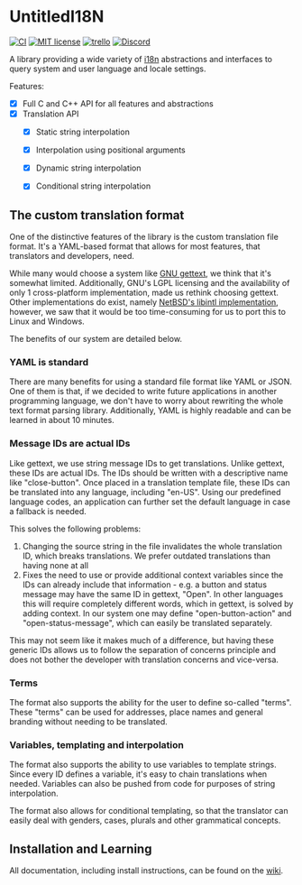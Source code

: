 # UntitledI18N
[![CI](https://github.com/MadLadSquad/UntitledI18N/actions/workflows/CI.yaml/badge.svg)](https://github.com/MadLadSquad/UntitledI18N/actions/workflows/CI.yaml)
[![MIT license](https://img.shields.io/badge/License-MIT-blue.svg)](https://lbesson.mit-license.org/)
[![trello](https://img.shields.io/badge/Trello-UDE-blue])](https://trello.com/b/HmfuRY2K/untitleddesktop)
[![Discord](https://img.shields.io/discord/717037253292982315.svg?label=&logo=discord&logoColor=ffffff&color=7389D8&labelColor=6A7EC2)](https://discord.gg/4wgH8ZE)

A library providing a wide variety of [i18n](https://en.wikipedia.org/wiki/Internationalization_and_localization)
abstractions and interfaces to query system and user language and locale settings.

Features:
- [x] Full C and C++ API for all features and abstractions
- [x] Translation API
    - [x] Static string interpolation
    - [x] Interpolation using positional arguments
    - [x] Dynamic string interpolation
    - [x] Conditional string interpolation


## The custom translation format
One of the distinctive features of the library is the custom translation file format. It's a YAML-based format that 
allows for most features, that translators and developers, need.

While many would choose a system like [GNU gettext](https://www.gnu.org/software/gettext/), we think that it's somewhat
limited. Additionally, GNU's LGPL licensing and the availability of only 1 cross-platform implementation, made us
rethink choosing gettext. Other implementations do exist, namely 
[NetBSD's libintl implementation](https://github.com/NetBSD/src/tree/trunk/lib/libintl), however, we saw that
it would be too time-consuming for us to port this to Linux and Windows.

The benefits of our system are detailed below.

### YAML is standard
There are many benefits for using a standard file format like YAML or JSON. One of them is that, if we decided to write 
future applications in another programming language, we don't have to worry about rewriting the whole text format
parsing library. Additionally, YAML is highly readable and can be learned in about 10 minutes.

### Message IDs are actual IDs
Like gettext, we use string message IDs to get translations. Unlike gettext, these IDs are actual IDs. The IDs should
be written with a descriptive name like "close-button". Once placed in a translation template file, these IDs can be
translated into any language, including "en-US". Using our predefined language codes, an application can further set the
default language in case a fallback is needed.

This solves the following problems:
1. Changing the source string in the file invalidates the whole translation ID, which breaks translations. We prefer 
outdated translations than having none at all
1. Fixes the need to use or provide additional context variables since the IDs can already include that information - 
e.g. a button and status message may have the same ID in gettext, "Open". In other languages this will require 
completely different words, which in gettext, is solved by adding context. In our system one may define 
"open-button-action" and "open-status-message", which can easily be translated separately.

This may not seem like it makes much of a difference, but having these generic IDs allows us to follow the separation of
concerns principle and does not bother the developer with translation concerns and vice-versa.

### Terms
The format also supports the ability for the user to define so-called "terms". These "terms" can be used for addresses,
place names and general branding without needing to be translated.

### Variables, templating and interpolation
The format also supports the ability to use variables to template strings. Since every ID defines a variable, it's easy
to chain translations when needed. Variables can also be pushed from code for purposes of string interpolation.

The format also allows for conditional templating, so that the translator can easily deal with genders, cases, plurals
and other grammatical concepts.

## Installation and Learning
All documentation, including install instructions, can be found on the 
[wiki](https://github.com/MadLadSquad/UntitledI18N/wiki).
